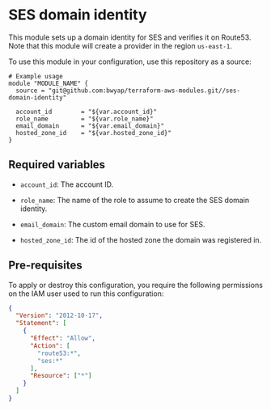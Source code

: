 # SES domain identity

This module sets up a domain identity for SES and verifies it on Route53. Note that this module will create a provider in the region `us-east-1`.

To use this module in your configuration, use this repository as a source:

```hcl
# Example usage
module "MODULE_NAME" {
  source = "git@github.com:bwyap/terraform-aws-modules.git//ses-domain-identity"

  account_id        = "${var.account_id}"
  role_name         = "${var.role_name}"
  email_domain      = "${var.email_domain}"
  hosted_zone_id    = "${var.hosted_zone_id}"
}
```

## Required variables

- `account_id`: The account ID.

- `role_name`: The name of the role to assume to create the SES domain identity.

- `email_domain`: The custom email domain to use for SES.

- `hosted_zone_id`: The id of the hosted zone the domain was registered in.


## Pre-requisites

To apply or destroy this configuration, you require the following permissions on the IAM user used to run this configuration:

```json
{
  "Version": "2012-10-17",
  "Statement": [
    {
      "Effect": "Allow",
      "Action": [
        "route53:*",
        "ses:*"
      ],
      "Resource": ["*"]
    }
  ]
}
```
